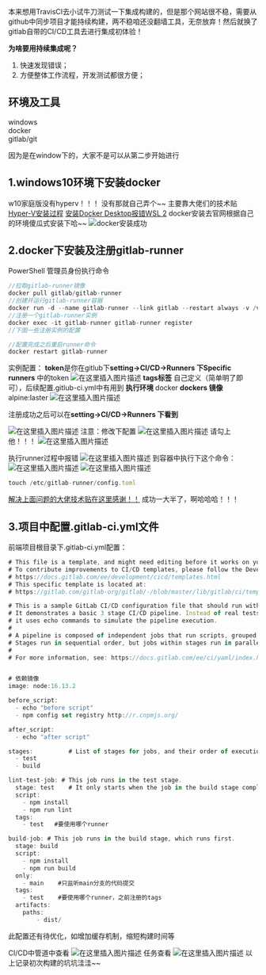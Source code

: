 本来想用TravisCI去小试牛刀测试一下集成构建的，但是那个网站很不稳，需要从github中同步项目才能持续构建，两不稳咱还没翻墙工具，无奈放弃！然后就换了gitlab自带的CI/CD工具去进行集成初体验！

**为啥要用持续集成呢？**

 1. 快速发现错误；
 2. 方便整体工作流程，开发测试都很方便；

## 环境及工具
windows <br>
docker  <br>
gitlab/git <br>

因为是在window下的，大家不是可以从第二步开始进行
## 1.windows10环境下安装docker
w10家庭版没有hyperv！！！ 没有那就自己弄个~~
主要靠大佬们的技术贴
[Hyper-V安装过程](https://jingyan.baidu.com/article/d7130635e5678113fcf4757f.html)
[安装Docker Desktop报错WSL 2](https://blog.csdn.net/qq_39611230/article/details/108625840)
docker安装去官网根据自己的环境傻瓜式安装下哈~~
![docker安装成功](https://img-blog.csdnimg.cn/202dd624ca8d4ba29b6c4a6b96d270ef.png?x-oss-process=image/watermark,type_d3F5LXplbmhlaQ,shadow_50,text_Q1NETiBA5oiR5LiN55im5L2G5b6I6YCX,size_20,color_FFFFFF,t_70,g_se,x_16)

## 2.docker下安装及注册gitlab-runner
PowerShell 管理员身份执行命令

```javascript
//拉取gitlab-runner镜像
docker pull gitlab/gitlab-runner
//创建并运行gitlab-runner容器
docker run -d --name gitlab-runner --link gitlab --restart always -v /var/run/docker.sock:/var/run/docker.sock -v c:/docker/gitlab-runner/config:/etc/gitlab-runner gitlab/gitlab-runner:latest
//注册一个gitlab-runner实例
docker exec -it gitlab-runner gitlab-runner register
//下图一些注册实例的配置

//配置完成之后重启runner命令
docker restart gitlab-runner
```
实例配置：
**token**是你在gitlub下**setting->CI/CD->Runners 下Specific runners** 中的token
![在这里插入图片描述](https://img-blog.csdnimg.cn/f14f8db9587c48e390f96496ab77cfe2.png?x-oss-process=image/watermark,type_d3F5LXplbmhlaQ,shadow_50,text_Q1NETiBA5oiR5LiN55im5L2G5b6I6YCX,size_20,color_FFFFFF,t_70,g_se,x_16)
**tags标签** 自己定义（简单明了即可），后续配置.gitlub-ci.yml中有用到
**执行环境** docker
**dockers 镜像** alpine:laster
![在这里插入图片描述](https://img-blog.csdnimg.cn/120c9ce5e2e7496c86f4cadfcfb80244.png?x-oss-process=image/watermark,type_d3F5LXplbmhlaQ,shadow_50,text_Q1NETiBA5oiR5LiN55im5L2G5b6I6YCX,size_20,color_FFFFFF,t_70,g_se,x_16)

注册成功之后可以在**setting->CI/CD->Runners 下看到** 

![在这里插入图片描述](https://img-blog.csdnimg.cn/f0a782c25e074cb7874654e6791ae2f6.png?x-oss-process=image/watermark,type_d3F5LXplbmhlaQ,shadow_50,text_Q1NETiBA5oiR5LiN55im5L2G5b6I6YCX,size_16,color_FFFFFF,t_70,g_se,x_16)
注意：修改下配置
![在这里插入图片描述](https://img-blog.csdnimg.cn/2d79f29086144bb1925abb61a0cfb3da.png?x-oss-process=image/watermark,type_d3F5LXplbmhlaQ,shadow_50,text_Q1NETiBA5oiR5LiN55im5L2G5b6I6YCX,size_14,color_FFFFFF,t_70,g_se,x_16)
请勾上他！！！
![在这里插入图片描述](https://img-blog.csdnimg.cn/c587143c9bd541c5b50108a35efd2637.png?x-oss-process=image/watermark,type_d3F5LXplbmhlaQ,shadow_50,text_Q1NETiBA5oiR5LiN55im5L2G5b6I6YCX,size_20,color_FFFFFF,t_70,g_se,x_16)

执行runner过程中报错
![在这里插入图片描述](https://img-blog.csdnimg.cn/a873bf949fb640c783dbf558c4c971f7.png?x-oss-process=image/watermark,type_d3F5LXplbmhlaQ,shadow_50,text_Q1NETiBA5oiR5LiN55im5L2G5b6I6YCX,size_20,color_FFFFFF,t_70,g_se,x_16)
到容器中执行下这个命令：
![在这里插入图片描述](https://img-blog.csdnimg.cn/93f78a54b4934b6aad973540e56c4f80.png?x-oss-process=image/watermark,type_d3F5LXplbmhlaQ,shadow_50,text_Q1NETiBA5oiR5LiN55im5L2G5b6I6YCX,size_20,color_FFFFFF,t_70,g_se,x_16)
![在这里插入图片描述](https://img-blog.csdnimg.cn/cc33e55829454ed9ba39d3efb3017083.png?x-oss-process=image/watermark,type_d3F5LXplbmhlaQ,shadow_50,text_Q1NETiBA5oiR5LiN55im5L2G5b6I6YCX,size_20,color_FFFFFF,t_70,g_se,x_16)

```javascript
touch /etc/gitlab-runner/config.toml
```
[解决上面问题的大佬技术贴在这里感谢！！](https://blog.csdn.net/qq_34596292/article/details/111349745)
成功一大半了，啊哈哈哈！！！
## 3.项目中配置.gitlab-ci.yml文件
前端项目根目录下.gitlab-ci.yml配置：

```javascript
# This file is a template, and might need editing before it works on your project.
# To contribute improvements to CI/CD templates, please follow the Development guide at:
# https://docs.gitlab.com/ee/development/cicd/templates.html
# This specific template is located at:
# https://gitlab.com/gitlab-org/gitlab/-/blob/master/lib/gitlab/ci/templates/Getting-Started.gitlab-ci.yml

# This is a sample GitLab CI/CD configuration file that should run without any modifications.
# It demonstrates a basic 3 stage CI/CD pipeline. Instead of real tests or scripts,
# it uses echo commands to simulate the pipeline execution.
#
# A pipeline is composed of independent jobs that run scripts, grouped into stages.
# Stages run in sequential order, but jobs within stages run in parallel.
#
# For more information, see: https://docs.gitlab.com/ee/ci/yaml/index.html#stages


# 依赖镜像
image: node:16.13.2

before_script:
  - echo "before script"
  - npm config set registry http://r.cnpmjs.org/

after_script:
  - echo "after script"

stages:          # List of stages for jobs, and their order of execution
  - test
  - build

lint-test-job: # This job runs in the test stage.
  stage: test    # It only starts when the job in the build stage completes successfully.
  script:
    - npm install
    - npm run lint
  tags:
    - test   #要使用哪个runner

build-job: # This job runs in the build stage, which runs first.
  stage: build
  script:
    - npm install
    - npm run build
  only:
    - main    #只监听main分支的代码提交
  tags:
    - test    #要使用哪个runner，之前注册的tags
  artifacts:
    paths:
        - dist/

```
此配置还有待优化，如增加缓存机制，缩短构建时间等

CI/CD中管道中查看
![在这里插入图片描述](https://img-blog.csdnimg.cn/0168fcc322684938aa1cecde2ca9763e.png?x-oss-process=image/watermark,type_d3F5LXplbmhlaQ,shadow_50,text_Q1NETiBA5oiR5LiN55im5L2G5b6I6YCX,size_20,color_FFFFFF,t_70,g_se,x_16)
任务查看
![在这里插入图片描述](https://img-blog.csdnimg.cn/6b16009aade44c48a4b4a8459f17abfd.png?x-oss-process=image/watermark,type_d3F5LXplbmhlaQ,shadow_50,text_Q1NETiBA5oiR5LiN55im5L2G5b6I6YCX,size_20,color_FFFFFF,t_70,g_se,x_16)
以上记录初次构建的坑坑洼洼~~